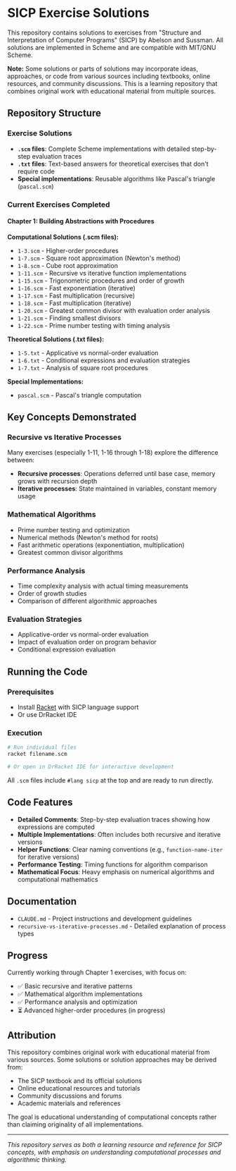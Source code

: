 # SICP Exercise Solutions

This repository contains solutions to exercises from "Structure and Interpretation of Computer Programs" (SICP) by Abelson and Sussman. All solutions are implemented in Scheme and are compatible with MIT/GNU Scheme.

**Note:** Some solutions or parts of solutions may incorporate ideas, approaches, or code from various sources including textbooks, online resources, and community discussions. This is a learning repository that combines original work with educational material from multiple sources.

## Repository Structure

### Exercise Solutions
- **`.scm` files**: Complete Scheme implementations with detailed step-by-step evaluation traces
- **`.txt` files**: Text-based answers for theoretical exercises that don't require code
- **Special implementations**: Reusable algorithms like Pascal's triangle (`pascal.scm`)

### Current Exercises Completed

#### Chapter 1: Building Abstractions with Procedures

**Computational Solutions (.scm files):**
- `1-3.scm` - Higher-order procedures
- `1-7.scm` - Square root approximation (Newton's method)
- `1-8.scm` - Cube root approximation
- `1-11.scm` - Recursive vs iterative function implementations
- `1-15.scm` - Trigonometric procedures and order of growth
- `1-16.scm` - Fast exponentiation (iterative)
- `1-17.scm` - Fast multiplication (recursive)
- `1-18.scm` - Fast multiplication (iterative)
- `1-20.scm` - Greatest common divisor with evaluation order analysis
- `1-21.scm` - Finding smallest divisors
- `1-22.scm` - Prime number testing with timing analysis

**Theoretical Solutions (.txt files):**
- `1-5.txt` - Applicative vs normal-order evaluation
- `1-6.txt` - Conditional expressions and evaluation strategies
- `1-7.txt` - Analysis of square root procedures

**Special Implementations:**
- `pascal.scm` - Pascal's triangle computation

## Key Concepts Demonstrated

### Recursive vs Iterative Processes
Many exercises (especially 1-11, 1-16 through 1-18) explore the difference between:
- **Recursive processes**: Operations deferred until base case, memory grows with recursion depth
- **Iterative processes**: State maintained in variables, constant memory usage

### Mathematical Algorithms
- Prime number testing and optimization
- Numerical methods (Newton's method for roots)
- Fast arithmetic operations (exponentiation, multiplication)
- Greatest common divisor algorithms

### Performance Analysis
- Time complexity analysis with actual timing measurements
- Order of growth studies
- Comparison of different algorithmic approaches

### Evaluation Strategies
- Applicative-order vs normal-order evaluation
- Impact of evaluation order on program behavior
- Conditional expression evaluation

## Running the Code

### Prerequisites
- Install [Racket](https://racket-lang.org/) with SICP language support
- Or use DrRacket IDE

### Execution
```bash
# Run individual files
racket filename.scm

# Or open in DrRacket IDE for interactive development
```

All `.scm` files include `#lang sicp` at the top and are ready to run directly.

## Code Features

- **Detailed Comments**: Step-by-step evaluation traces showing how expressions are computed
- **Multiple Implementations**: Often includes both recursive and iterative versions
- **Helper Functions**: Clear naming conventions (e.g., `function-name-iter` for iterative versions)
- **Performance Testing**: Timing functions for algorithm comparison
- **Mathematical Focus**: Heavy emphasis on numerical algorithms and computational mathematics

## Documentation

- `CLAUDE.md` - Project instructions and development guidelines
- `recursive-vs-iterative-processes.md` - Detailed explanation of process types

## Progress

Currently working through Chapter 1 exercises, with focus on:
- ✅ Basic recursive and iterative patterns
- ✅ Mathematical algorithm implementations  
- ✅ Performance analysis and optimization
- ⏳ Advanced higher-order procedures (in progress)

## Attribution

This repository combines original work with educational material from various sources. Some solutions or solution approaches may be derived from:
- The SICP textbook and its official solutions
- Online educational resources and tutorials
- Community discussions and forums
- Academic materials and references

The goal is educational understanding of computational concepts rather than claiming originality of all implementations.

---

*This repository serves as both a learning resource and reference for SICP concepts, with emphasis on understanding computational processes and algorithmic thinking.*